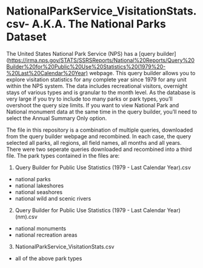 # NationalParkService_VisitationStats.csv- A.K.A. The National Parks Dataset

The United States National Park Service (NPS) has a [query builder](https://irma.nps.gov/STATS/SSRSReports/National%20Reports/Query%20Builder%20for%20Public%20Use%20Statistics%20(1979%20-%20Last%20Calendar%20Year) webpage.  This query builder allows you to explore visitation statistics for any complete year since 1979 for any unit within the NPS system.  The data includes recreational visitors, overnight stays of various types and is granular to the month level.  As the database is very large if you try to include too many parks or park types, you’ll overshoot the query size limits.  If you want to view National Park and National monument data at the same time in the query builder, you’ll need to select the Annual Summary Only option.

The file in this repository is a combination of multiple queries, downloaded from the query builder webpage and recombined.  In each case, the query selected all parks, all regions, all field names, all months and all years.  There were two seperate queries downloaded and recombined into a third file.  The park types contained in the files are:

1. Query Builder for Public Use Statistics (1979 - Last Calendar Year).csv
  * national parks
  * national lakeshores
  * national seashores
  * national wild and scenic rivers

2. Query Builder for Public Use Statistics (1979 - Last Calendar Year) (nm).csv
  * national monuments
  * national recreation areas

3. NationalParkService_VisitationStats.csv
  * all of the above park types
